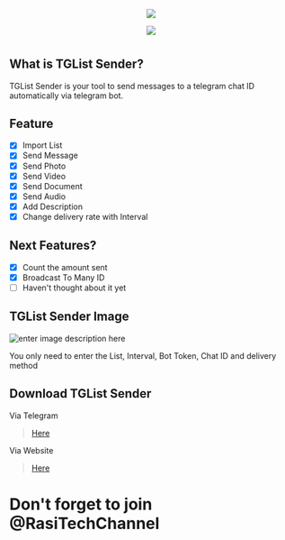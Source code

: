 <p align="center"><img src="https://i.imgur.com/3hINm7N.png"></p>

<p align="center"><img src="https://i.imgur.com/g5Ffwam.png"></p>

#
## **What is TGList Sender?**
TGList Sender is your tool to send messages to a telegram chat ID automatically via telegram bot.

## **Feature**

 - [x] Import List
 - [x] Send Message
 - [x] Send Photo
 - [x] Send Video
 - [x] Send Document
 - [x] Send Audio
 - [x] Add Description
 - [x] Change delivery rate with Interval

## **Next Features?**

 - [x] Count the amount sent
 - [x] Broadcast To Many ID
 - [ ] Haven't thought about it yet

## **TGList Sender Image**

![enter image description here](https://i.imgur.com/pUfVUIz.png)

You only need to enter the List, Interval, Bot Token, Chat ID and delivery method

## **Download TGList Sender**

Via Telegram

> [Here](https://t.me/RasiTechChannel/1719)

Via Website

> [Here](https://github.com/rasitech-sudo/TGList-Sender/raw/main/TGList/bin/Release/TGList.exe)

# Don't forget to join @RasiTechChannel
